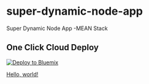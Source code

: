 # super-dynamic-node-app
Super Dynamic Node App -MEAN Stack


## One Click Cloud Deploy

[![Deploy to Bluemix](https://bluemix.net/deploy/button.png)](https://bluemix.net/deploy?repository=https://github.com/jagadeeshthegeek/super-dynamic-node-app)


<a href="http://example.com/" target="_blank">Hello, world!</a>
